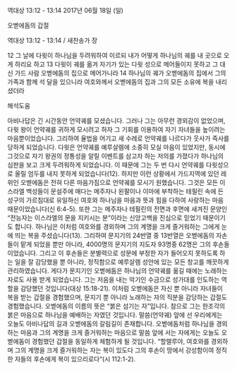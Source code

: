 역대상 13:12 - 13:14 
2017년 06월 18일 (일)

오벧에돔의 갑절



역대상 13:12 - 13:14 / 새찬송가  장


12 그 날에 다윗이 하나님을 두려워하여 이르되 내가 어떻게 하나님의 궤를 내 곳으로 오게 하리요 하고 13 다윗이 궤를 옮겨 자기가 있는 다윗 성으로 메어들이지 못하고 그 대신 가드 사람 오벧에돔의 집으로 메어가니라 14 하나님의 궤가 오벧에돔의 집에서 그의 가족과 함께 석 달을 있으니라 여호와께서 오벧에돔의 집과 그의 모든 소유에 복을 내리셨더라

해석도움





아비나답은 긴 시간동안 언약궤를 모셨습니다. 그러나 그는 아무런 경외감이 없었으며, 다윗 왕이 언약궤를 귀하게 모시려고 하자 그 기회를 이용하여 자기 자녀들을 높이려는 마음뿐이었습니다. 그리하여 율법을 어기고 새 수레로 언약궤를 나르다가 웃사가 즉사를 당하게 되었습니다. 다윗은 언약궤를 예루살렘에 소중히 모실 마음이 있었지만, 동시에 그것으로 자기 왕권의 정통성을 알릴 이벤트를 삼고자 하는 저의를 가졌다가 하나님의 심판을 보고 크게 두려워하게 되었습니다. 이 때문에 그는 두 번 다시 언약궤를 다윗성으로 올릴 엄두를 내지 못하게 되었습니다(12). 하지만 이런 상황에서 가드지역에 있던 레위인 오벧에돔은 전혀 다른 마음가짐으로 언약궤를 모시기 원했습니다. 그것은 모든 이스라엘 백성들이 문설주에 매다는 메주자나 왼팔이나 이마에 부착하는 테필린 속에 든 성구의 가르침대로 유일하신 여호와 하나님을 마음과 뜻과 힘을 다하여 사랑하는 마음 때문이었습니다(신 6:4-5). 또한 그는 메주자나 테필린의 전면과 후면에 새겨진 문양인 “전능자는 이스라엘의 문을 지키시는 분”이라는 신앙고백을 진심으로 믿었기 때문이기도 합니다. 하나님은 이처럼 여호와를 경외하며 그의 계명을 크게 즐거워하는 그에게 눈에 띄는 복을 주셨습니다(13). 그리하여 문지기의 24반열 중 13반열은 오벧에돔의 자손들이 맡게 되었을 뿐만 아니라, 4000명의 문지기의 지도자 93명중 62명은 그의 후손들이었습니다. 그리고 이 후손들은 분별력으로 성문에 부정한 자가 들어오지 못하도록 하는 일을 잘 감당했을 뿐 아니라, 정직함으로 예루살렘 성안에 있는 모든 창고를 깨끗하게 관리하였습니다. 게다가 문지기인 오벧에돔은 하나님의 언약궤를 옮길 때에는 노래하는 자로도 사용 받게 되었습니다. 그는 저음을 내는 악기인 수금으로 성가대를 인도하는 역할을 감당했던 것입니다(대상 15:18-21). 이처럼 오벧에돔은 자신 뿐 아니라 자녀들이 복을 받는 갑절을 경험했으며, 문지기 뿐 아니라 노래하는 자의 직분을 감당하는 갑절도 경험했습니다. 오벧에돔의 이름의 뜻은 “붉은 섬기는 자”입니다. 참으로 그는 한조각의 붉은 마음으로 하나님을 예배하는 자였던 것입니다. 말씀(언약궤) 앞에 선 우리에게는 오늘도 아비나답의 길과 오벧에돔의 갈림길이 존재합니다. 오벧에돔처럼 하나님을 경외하는 마음과 그의 계명을 크게 즐거워하는 마음으로 말씀 앞에 서는 자에게는 오늘도 오벧에돔이 경험했던 갑절을 동일하게 체험하게 될 것입니다. “할렐루야, 여호와를 경외하며 그의 계명을 크게 즐거워하는 자는 복이 있도다 그의 후손이 땅에서 강성함이여 정직한 자들의 후손에게 복이 있으리로다“(시 112:1-2).